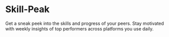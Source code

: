 # Skill-Peak
Get a sneak peek into the skills and progress of your peers. Stay motivated with weekly insights of top performers across platforms you use daily.

